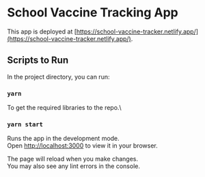 # School Vaccine Tracking App

This app is deployed at [https://school-vaccine-tracker.netlify.app/](https://school-vaccine-tracker.netlify.app/).

## Scripts to Run

In the project directory, you can run:

### `yarn`

To get the required libraries to the repo.\

### `yarn start`

Runs the app in the development mode.\
Open [http://localhost:3000](http://localhost:3000) to view it in your browser.

The page will reload when you make changes.\
You may also see any lint errors in the console.
